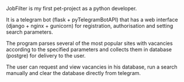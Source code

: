 JobFilter is my first pet-project as a python developer.

It is a telegram bot (flask + pyTelegramBotAPI) that has a web interface (django + nginx + gunicorn) for registration, authorisation and setting search parameters.

The program parses several of the most popular sites with vacancies according to the specified parameters and collects them in database (postgre) for delivery to the user.

The user can request and view vacancies in his database, run a search manually and clear the database directly from telegram.